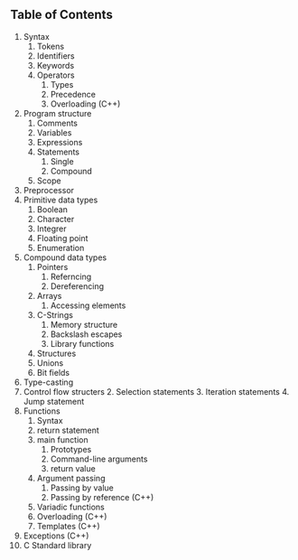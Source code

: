 Table of Contents
-------------------
1. Syntax
   1. Tokens
   3. Identifiers
   4. Keywords
   5. Operators
      1. Types
      2. Precedence
      3. Overloading (C++)
2. Program structure
   1. Comments
   2. Variables
   3. Expressions
   4. Statements
      1. Single
      2. Compound
   5. Scope
3. Preprocessor
4. Primitive data types
    1. Boolean
    2. Character
    3. Integrer
    4. Floating point
    5. Enumeration
5. Compound data types
   1. Pointers
      1. Referncing
      2. Dereferencing
   2. Arrays
      1. Accessing elements
   3. C-Strings
      1. Memory structure
      2. Backslash escapes
      3. Library functions
   4. Structures
   5. Unions
   6. Bit fields
6. Type-casting
8. Control flow structers
   2. Selection statements
   3. Iteration statements
   4. Jump statement
9. Functions
   1. Syntax
   2. return statement
   3. main function
      1. Prototypes
      2. Command-line arguments
      3. return value
   4. Argument passing
      1. Passing by value
      2. Passing by reference (C++)
   5. Variadic functions
   6. Overloading (C++)
   7. Templates (C++)
10. Exceptions (C++)
11. C Standard library
